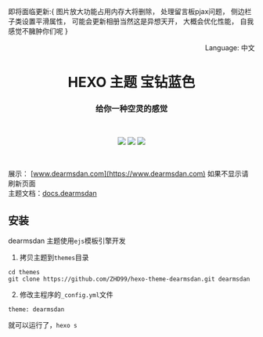 即将面临更新:{
图片放大功能占用内存大将删除，
处理留言板pjax问题，
侧边栏 子类设置平滑属性，
可能会更新相册当然这是异想天开，
大概会优化性能，
自我感觉不臃肿你们呢
}



<div align="right">
  Language:
  中文
</div>
<p align="center">
  </p>
<p align="center">
  </p>

<h1 align="center">HEXO 主题 宝钻蓝色 </h1>
<h3 align="center">给你一种空灵的感觉 </h3><br/>

<p align="center">
   <a href="https://nodejs.org"><img src="https://img.shields.io/badge/node-%3E= v10-green?style=flat-square"></a>
  <a href="https://hexo.io"><img src="https://img.shields.io/badge/hexo-%3E=4.0.0-blue?style=flat-square&logo=hexo"></a>
  <a href="https://github.com/ZHD99/hexo-theme-dearmsdan/blob/master/LICENSE.md"><img src="https://img.shields.io/badge/license-%20MIT -orange?style=flat-square&logo=gnu"></a> <br/>
</p>
<br/>

展示： [www.dearmsdan.com](https://www.dearmsdan.com) 如果不显示请刷新页面 <br/>
主题文档：[docs.dearmsdan](http://docs.dearmsdan.com/#/)
## 安装

dearmsdan 主题使用`ejs`模板引擎开发

1. 拷贝主题到`themes`目录

```
cd themes
git clone https://github.com/ZHD99/hexo-theme-dearmsdan.git dearmsdan
```

2. 修改主程序的`_config.yml`文件

```
theme: dearmsdan
```

就可以运行了，`hexo s`
